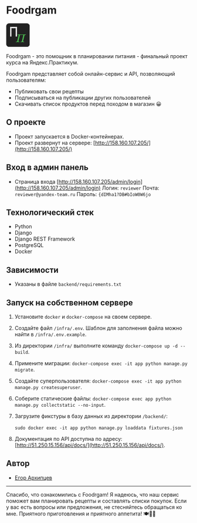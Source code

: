 # Foodrgam

![Foodrgam](https://github.com/EG0RIAN/foodgram-project-react/blob/master/frontend/public/favicon.png?raw=true)

Foodrgam - это помощник в планировании питания - финальный проект курса на Яндекс.Практикум.

Foodrgam представляет собой онлайн-сервис и API, позволяющий пользователям:

- Публиковать свои рецепты
- Подписываться на публикации других пользователей
- Скачивать список продуктов перед походом в магазин 😀

## О проекте

- Проект запускается в Docker-контейнерах.
- Проект развернут на сервере: [http://158.160.107.205/](http://158.160.107.205/)

## Вход в админ панель

- Страница входа [http://158.160.107.205/admin/login](http://158.160.107.205/admin/login)
Логин: `reviewer`
Почта: `reviewer@yandex-team.ru`
Пароль: `{dIMha1?DB#bIoW0W6jo`
## Технологический стек

- Python
- Django
- Django REST Framework
- PostgreSQL
- Docker

## Зависимости

- Указаны в файле `backend/requirements.txt`

## Запуск на собственном сервере

1. Установите `docker` и `docker-compose` на своем сервере.
2. Создайте файл `/infra/.env`. Шаблон для заполнения файла можно найти в `/infra/.env.example`.
3. Из директории `/infra/` выполните команду `docker-compose up -d --build`.
4. Примените миграции: `docker-compose exec -it app python manage.py migrate`.
5. Создайте суперпользователя: `docker-compose exec -it app python manage.py createsuperuser`.
6. Соберите статические файлы: `docker-compose exec app python manage.py collectstatic --no-input`.
7. Загрузите фикстуры в базу данных из директории `/backend/`:

   `sudo docker exec -it app python manage.py loaddata fixtures.json`
8. Документация по API доступна по адресу: [http://51.250.15.156/api/docs/](http://51.250.15.156/api/docs/).

## Автор

- [Егор Архипцев](https://github.com/EG0RIAN)

---

Спасибо, что ознакомились с Foodrgam! Я надеюсь, что наш сервис поможет вам планировать рецепты и составлять списки покупок. Если у вас есть вопросы или предложения, не стесняйтесь обращаться ко мне. Приятного приготовления и приятного аппетита! 🍽️🥦🍕
